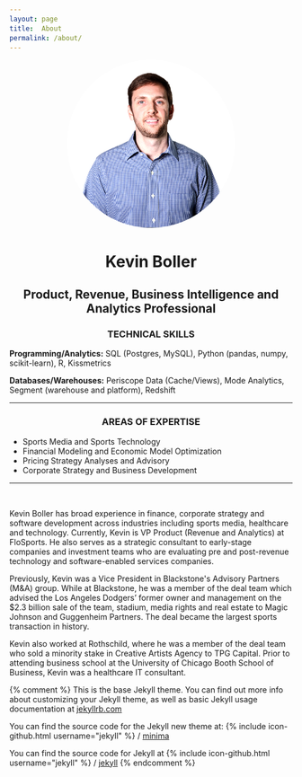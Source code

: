 ```yaml
---
layout: page
title:  About
permalink: /about/
---
```


<center>

<img src="https://github.com/kdboller/kdboller.github.io/blob/master/_site/assets/Flo_headshot.png" alt="Kevin Boller" height="300" width="300" style="border-radius: 50%">

<h1>Kevin Boller</h1>

<h2>Product, Revenue, Business Intelligence and Analytics Professional</h2>
</center>

<center><h3>TECHNICAL SKILLS</h3></center>
<p><strong>Programming/Analytics:</strong> SQL (Postgres, MySQL), Python (pandas, numpy, scikit-learn), R, Kissmetrics</p>
<p><strong>Databases/Warehouses:</strong> Periscope Data (Cache/Views), Mode Analytics, Segment (warehouse and platform), Redshift

<hr>

<center><h3>AREAS OF EXPERTISE</h3></center>
<ul>
<li>Sports Media and Sports Technology</li>
<li>Financial Modeling and Economic Model Optimization</li>
<li>Pricing Strategy Analyses and Advisory</li>
<li>Corporate Strategy and Business Development</li>
</ul>
<hr>
<br />

<p> Kevin Boller has broad experience in finance, corporate strategy and software development across industries including sports media, healthcare and technology. Currently, Kevin is VP Product (Revenue and Analytics) at FloSports. He also serves as a strategic consultant to early-stage companies and investment teams who are evaluating pre and post-revenue technology and software-enabled services companies. </p>

<p>Previously, Kevin was a Vice President in Blackstone's Advisory Partners (M&A) group. While at Blackstone, he was a member of the deal team which advised the Los Angeles Dodgers’ former owner and management on the $2.3 billion sale of the team, stadium, media rights and real estate to Magic Johnson and Guggenheim Partners. The deal became the largest sports transaction in history.</p>

</p>Kevin also worked at Rothschild, where he was a member of the deal team who sold a minority stake in Creative Artists Agency to TPG Capital. Prior to attending business school at the University of Chicago Booth School of Business, Kevin was a healthcare IT consultant. </p>




{% comment %} 
This is the base Jekyll theme. You can find out more info about customizing your Jekyll theme, 
as well as basic Jekyll usage documentation at [jekyllrb.com](https://jekyllrb.com/)


You can find the source code for the Jekyll new theme at:
{% include icon-github.html username="jekyll" %} /
[minima](https://github.com/jekyll/minima)

You can find the source code for Jekyll at
{% include icon-github.html username="jekyll" %} /
[jekyll](https://github.com/jekyll/jekyll)
{% endcomment %}
